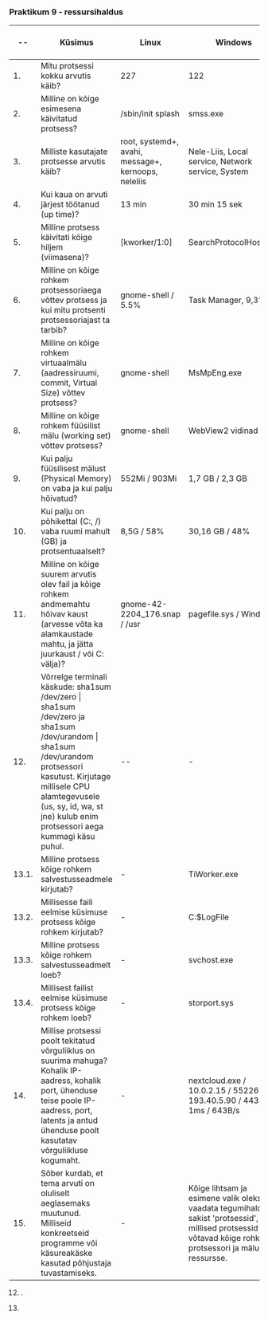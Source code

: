 ### Praktikum 9 - ressursihaldus

| -- | Küsimus | Linux | Windows | Linuxis kasutatud käsklus | Windowsis kasutatud tööriist|
| -- | -- | -- | -- | -- | -- |
| 1. | Mitu protsessi kokku arvutis käib? | 227 | 122 | ps -aux \| wc -l | Task Manager -> Jõudlus | 
| 2. | Milline on kõige esimesena käivitatud protsess? | /sbin/init splash | smss.exe | ps axo pid,cmd,comm,etime | Process Explorer -> Start Time | 
| 3. | Milliste kasutajate protsesse arvutis käib? | root, systemd+, avahi, message+, kernoops, neleliis | Nele-Liis, Local service, Network service, System | ps -eo user | Process Explorer -> User Name | 
| 4. | Kui kaua on arvuti järjest töötanud (up time)? | 13 min | 30 min 15 sek | uptime | Task Manager -> Jõudlus | 
| 5. | Milline protsess käivitati kõige hiljem (viimasena)? | [kworker/1:0]  | SearchProtocolHost.exe | ps -eo pid,args,etime \| sort -k3 -n | Process Explorer -> Start Time | 
| 6. | Milline on kõige rohkem protsessoriaega võttev protsess ja kui mitu protsenti protsessoriajast ta tarbib? | gnome-shell / 5.5% | Task Manager, 9,3% | Htop -> CPU% | Task Manager -> Protsessid | 
| 7. | Milline on kõige rohkem virtuaalmälu (aadressiruumi, commit, Virtual Size) võttev protsess? | gnome-shell | MsMpEng.exe | Htop -> VIRT | Task Manager -> Üksikasjad | 
| 8. | Milline on kõige rohkem füüsilist mälu (working set) võttev protsess? | gnome-shell | WebView2 vidinad  | Htop -> RES | Task Manager -> Protsessid | 
| 9. | Kui palju füüsilisest mälust (Physical Memory) on vaba ja kui palju hõivatud? | 552Mi / 903Mi | 1,7 GB / 2,3 GB | free -h -> free / used | Task Manager -> Jõudlus | 
| 10. | Kui palju on põhikettal (C:, /) vaba ruumi mahult (GB) ja protsentuaalselt? | 8,5G / 58% | 30,16 GB / 48% | df -h / | Disk Manager | 
| 11. | Milline on kõige suurem arvutis olev fail ja kõige rohkem andmemahtu hõivav kaust (arvesse võta ka alamkaustade mahtu, ja jätta juurkaust / või C: välja)? | gnome-42-2204_176.snap / /usr | pagefile.sys / Windows | sudo find / -type f -exec du -h {} + \| sort -rh \| head -n 1 / sudo du -ah /* \| sort -rh \| head -n 1 | WinDirStat | 
| 12. | Võrrelge terminali käskude: sha1sum /dev/zero \| sha1sum /dev/zero ja sha1sum /dev/urandom \| sha1sum /dev/urandom protsessori kasutust. Kirjutage millisele CPU alamtegevusele (us, sy, id, wa, st jne) kulub enim protsessori aega kummagi käsu puhul. | -- | - | -- | - | 
| 13.1. | Milline protsess kõige rohkem salvestusseadmele kirjutab? | - | TiWorker.exe | - | Resource Monitor -> Disk | 
| 13.2. | Millisesse faili eelmise küsimuse protsess kõige rohkem kirjutab? | - | C:\$LogFile | - | Resource Monitor -> Disk | 
| 13.3. | Milline protsess kõige rohkem salvestusseadmelt loeb? | - | svchost.exe | - | Resource Monitor -> Disk | 
| 13.4. | Millisest failist eelmise küsimuse protsess kõige rohkem loeb? | - | storport.sys | - | Resource Monitor -> Disk | 
| 14. | Millise protsessi poolt tekitatud võrguliiklus on suurima mahuga? Kohalik IP-aadress, kohalik port, ühenduse teise poole IP-aadress, port, latents ja antud ühenduse poolt kasutatav võrguliikluse kogumaht. | - | nextcloud.exe / 10.0.2.15 / 55226 / 193.40.5.90 / 443 / 1ms / 643B/s | - | Resource Monitor -> Network | 
| 15. | Sõber kurdab, et tema arvuti on oluliselt aeglasemaks muutunud. Milliseid konkreetseid programme või käsureakäske kasutad põhjustaja tuvastamiseks. | - | Kõige lihtsam ja esimene valik oleks vaadata tegumihalduri sakist 'protsessid', millised protsessid võtavad kõige rohkem protsessori ja mälu ressursse. | - | Task Manager -> Protsessid | 

12. .
    
14.
